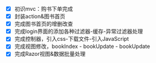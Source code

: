 - [x] 初识mvc：购书下单完成
- [x] 封装action&图书首页
- [x] 完成图书首页的增删改查 
- [x] 完成login界面的添加各种过滤器-缓存-异常过滤器处理
- [x] 完成控制器，引入css-下载文件-引入JavaScript 
- [X] 完成视图修改，bookIndex - bookUpdate - bookUpdate
- [X] 完成Razor视图\&数据批量处理